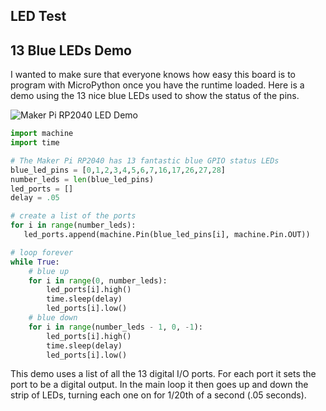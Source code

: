 ## LED Test

## 13 Blue LEDs Demo

I wanted to make sure that everyone knows how easy this board is to program with MicroPython once you have the runtime loaded.  Here is a demo using the 13 nice blue LEDs used to show the status of the pins.

![Maker Pi RP2040 LED Demo](../img/maker-pi-rp2040-leds.gif)

```py
import machine
import time

# The Maker Pi RP2040 has 13 fantastic blue GPIO status LEDs
blue_led_pins = [0,1,2,3,4,5,6,7,16,17,26,27,28]
number_leds = len(blue_led_pins)
led_ports = []
delay = .05

# create a list of the ports
for i in range(number_leds):
   led_ports.append(machine.Pin(blue_led_pins[i], machine.Pin.OUT))

# loop forever
while True:
    # blue up
    for i in range(0, number_leds):
        led_ports[i].high()
        time.sleep(delay)
        led_ports[i].low()
    # blue down
    for i in range(number_leds - 1, 0, -1):
        led_ports[i].high()
        time.sleep(delay)
        led_ports[i].low()
```

This demo uses a list of all the 13 digital I/O ports.  For each port it sets the port to be a digital output.  In the main loop it then goes up and down the strip of LEDs, turning each one on for 1/20th of a second (.05 seconds).
